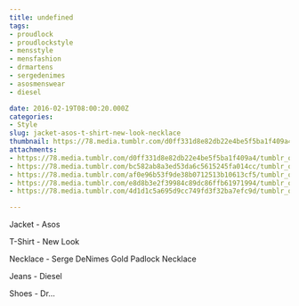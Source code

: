 ```yaml
---
title: undefined
tags:
- proudlock
- proudlockstyle
- mensstyle
- mensfashion
- drmartens
- sergedenimes
- asosmenswear
- diesel

date: 2016-02-19T08:00:20.000Z
categories:
- Style
slug: jacket-asos-t-shirt-new-look-necklace
thumbnail: https://78.media.tumblr.com/d0ff331d8e82db22e4be5f5ba1f409a4/tumblr_o2qw3zWKjP1rhrm24o1_1280.jpg
attachments:
- https://78.media.tumblr.com/d0ff331d8e82db22e4be5f5ba1f409a4/tumblr_o2qw3zWKjP1rhrm24o1_1280.jpg
- https://78.media.tumblr.com/bc582ab8a3ed53da6c5615245fa014cc/tumblr_o2qw3zWKjP1rhrm24o5_1280.jpg
- https://78.media.tumblr.com/af0e96b53f9de38b0712513b10613cf5/tumblr_o2qw3zWKjP1rhrm24o4_1280.jpg
- https://78.media.tumblr.com/e8d8b3e2f39984c89dc86ffb61971994/tumblr_o2qw3zWKjP1rhrm24o2_1280.jpg
- https://78.media.tumblr.com/4d1d1c5a695d9cc749fd3f32ba7efc9d/tumblr_o2qw3zWKjP1rhrm24o6_1280.jpg

---
```


Jacket - Asos 

  T-Shirt - New Look 

  Necklace -  Serge DeNimes Gold Padlock Necklace 

  Jeans - Diesel 

  Shoes - Dr...
